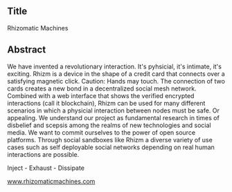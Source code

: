 ## Title

Rhizomatic Machines

## Abstract

We have invented a revolutionary interaction. It's pyhsicial, it's intimate, it's exciting. Rhizm is a device in the shape of a credit card that connects over a satisfying magnetic click. Caution: Hands may touch. The connection of two cards creates a new bond in a decentralized social mesh network. Combined with a web interface that shows the verified encrypted interactions (call it blockchain), Rhizm can be used for many different scenarios in which a physicial interaction between nodes must be safe. Or appealing. We understand our project as fundamental research in times of disbelief and scepsis among the realms of new technologies and social media. We want to commit ourselves to the power of open source platforms. Through social sandboxes like Rhizm a diverse variety of use cases such as self deployable social networks depending on real human interactions are possible.

Inject - Exhaust - Dissipate

www.rhizomaticmachines.com
